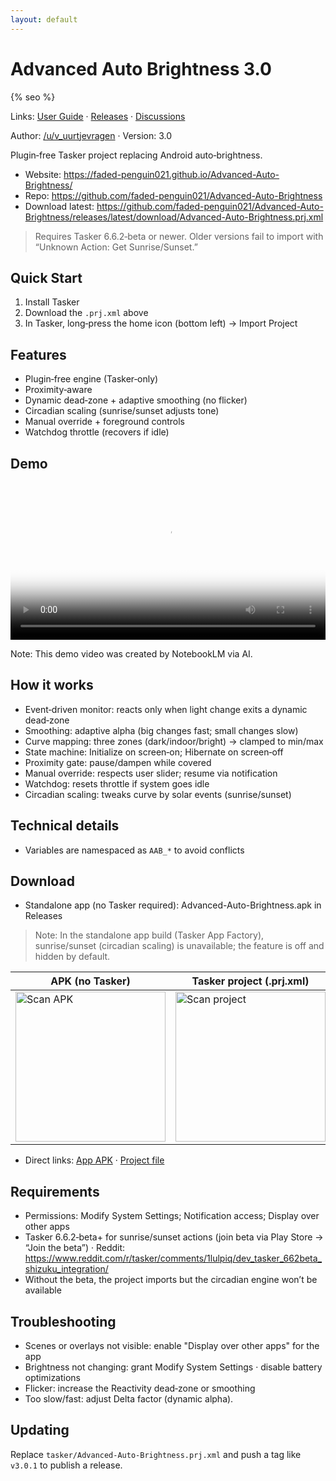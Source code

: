 ```yaml
---
layout: default
---
```


# Advanced Auto Brightness 3.0

{% seo %}


Links: [User Guide](./user-guide.html) · [Releases](https://github.com/faded-penguin021/Advanced-Auto-Brightness/releases) · [Discussions](https://github.com/faded-penguin021/Advanced-Auto-Brightness/discussions)

Author: [/u/v_uurtjevragen](https://www.reddit.com/user/v_uurtjevragen) · Version: 3.0

Plugin‑free Tasker project replacing Android auto‑brightness.

- Website: https://faded-penguin021.github.io/Advanced-Auto-Brightness/
- Repo: https://github.com/faded-penguin021/Advanced-Auto-Brightness
- Download latest: https://github.com/faded-penguin021/Advanced-Auto-Brightness/releases/latest/download/Advanced-Auto-Brightness.prj.xml

> Requires Tasker 6.6.2‑beta or newer. Older versions fail to import with “Unknown Action: Get Sunrise/Sunset.”

## Quick Start
1. Install Tasker
2. Download the `.prj.xml` above
3. In Tasker, long‑press the home icon (bottom left) → Import Project

## Features
- Plugin‑free engine (Tasker‑only)
- Proximity‑aware
- Dynamic dead‑zone + adaptive smoothing (no flicker)
- Circadian scaling (sunrise/sunset adjusts tone)
- Manual override + foreground controls
- Watchdog throttle (recovers if idle)

## Demo
<video src="assets/aab-demo.mp4" controls poster="assets/demo_thumb.jpg" width="640" style="max-width:100%; height:auto;">
  Sorry, your browser doesn't support embedded videos. You can watch it here: <a href="assets/aab-demo.mp4">assets/aab-demo.mp4</a>.
</video>

Note: This demo video was created by NotebookLM via AI.

## How it works
- Event‑driven monitor: reacts only when light change exits a dynamic dead‑zone
- Smoothing: adaptive alpha (big changes fast; small changes slow)
- Curve mapping: three zones (dark/indoor/bright) → clamped to min/max
- State machine: Initialize on screen‑on; Hibernate on screen‑off
- Proximity gate: pause/dampen while covered
- Manual override: respects user slider; resume via notification
- Watchdog: resets throttle if system goes idle
- Circadian scaling: tweaks curve by solar events (sunrise/sunset)

## Technical details
- Variables are namespaced as `AAB_*` to avoid conflicts

## Download
- Standalone app (no Tasker required): Advanced-Auto-Brightness.apk in Releases

> Note: In the standalone app build (Tasker App Factory), sunrise/sunset (circadian scaling) is unavailable; the feature is off and hidden by default.

| APK (no Tasker) | Tasker project (.prj.xml) |
| --- | --- |
| <a href="https://github.com/faded-penguin021/Advanced-Auto-Brightness/releases/latest/download/Advanced-Auto-Brightness.apk"><img src="https://api.qrserver.com/v1/create-qr-code/?size=240x240&data=https%3A%2F%2Fgithub.com%2Ffaded-penguin021%2FAdvanced-Auto-Brightness%2Freleases%2Flatest%2Fdownload%2FAdvanced-Auto-Brightness.apk" alt="Scan APK" width="240" height="240" style="width:240px;height:240px;"></a> | <a href="https://github.com/faded-penguin021/Advanced-Auto-Brightness/releases/latest/download/Advanced-Auto-Brightness.prj.xml"><img src="https://api.qrserver.com/v1/create-qr-code/?size=240x240&data=https%3A%2F%2Fgithub.com%2Ffaded-penguin021%2FAdvanced-Auto-Brightness%2Freleases%2Flatest%2Fdownload%2FAdvanced-Auto-Brightness.prj.xml" alt="Scan project" width="240" height="240" style="width:240px;height:240px;"></a> |

- Direct links: [App APK](https://github.com/faded-penguin021/Advanced-Auto-Brightness/releases/latest/download/Advanced-Auto-Brightness.apk) · [Project file](https://github.com/faded-penguin021/Advanced-Auto-Brightness/releases/latest/download/Advanced-Auto-Brightness.prj.xml)

## Requirements
- Permissions: Modify System Settings; Notification access; Display over other apps
- Tasker 6.6.2‑beta+ for sunrise/sunset actions (join beta via Play Store → “Join the beta”) · Reddit: https://www.reddit.com/r/tasker/comments/1lulpiq/dev_tasker_662beta_shizuku_integration/
- Without the beta, the project imports but the circadian engine won’t be available

## Troubleshooting
- Scenes or overlays not visible: enable "Display over other apps" for the app
- Brightness not changing: grant Modify System Settings · disable battery optimizations
- Flicker: increase the Reactivity dead‑zone or smoothing
- Too slow/fast: adjust Delta factor (dynamic alpha). 

## Updating
Replace `tasker/Advanced-Auto-Brightness.prj.xml` and push a tag like `v3.0.1` to publish a release.
